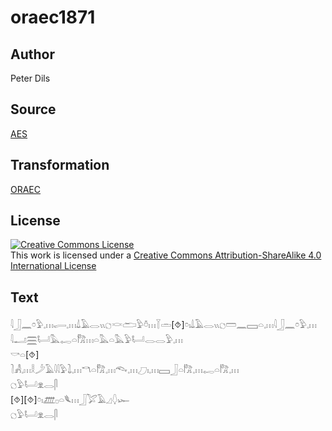 # oraec1871

## Author

Peter Dils

## Source

[AES](https://github.com/simondschweitzer/aes)

## Transformation

[ORAEC](https://oraec.github.io/)

## License

<a rel="license" href="http://creativecommons.org/licenses/by-sa/4.0/"><img alt="Creative Commons License" style="border-width:0" src="https://i.creativecommons.org/l/by-sa/4.0/88x31.png" /></a><br />This work is licensed under a <a rel="license" href="http://creativecommons.org/licenses/by-sa/4.0/">Creative Commons Attribution-ShareAlike 4.0 International License</a>

## Text

𓇋𓃀𓈖𓏌𓅱𓈒𓏥𓂷𓈒𓏥𓍑𓄿𓂋𓏭𓐎𓎙𓂧𓅱𓏊𓏥𓇅𓏛[⯑]𓏌𓏤𓍑𓄿𓂋𓏭𓐎𓏠𓈖𓈙𓏏𓈒𓏥𓇋𓃀𓈖𓏌𓅱𓈒𓏥<br>
𓇋𓂝𓈗𓂡𓅓𓉻𓏏𓀗𓏥𓏏𓅓𓏏𓅓𓅱𓂡𓂋𓂋𓅱𓈒𓏥<br>
𓎡𓏏[⯑]<br>
𓍘𓀻𓈒𓏥𓎛𓌳𓄿𓇋𓇋𓅱𓍖𓈒𓏥𓎔𓏏𓀗𓈒𓏥𓆞𓈒𓏥𓈔𓏤𓈒𓏥𓈙𓃀𓏏𓀗𓈒𓏥𓉻𓏏𓀗𓈒𓏥<br>
𓐎𓅱𓂡𓁷𓂋𓋴<br>
[⯑][⯑]𓏌𓏤𓊏𓊪𓏏𓆰𓏥𓃀𓅯𓄿𓈎𓆭𓆱<br>
𓐎𓅱𓂡𓁷𓂋𓋴<br>
